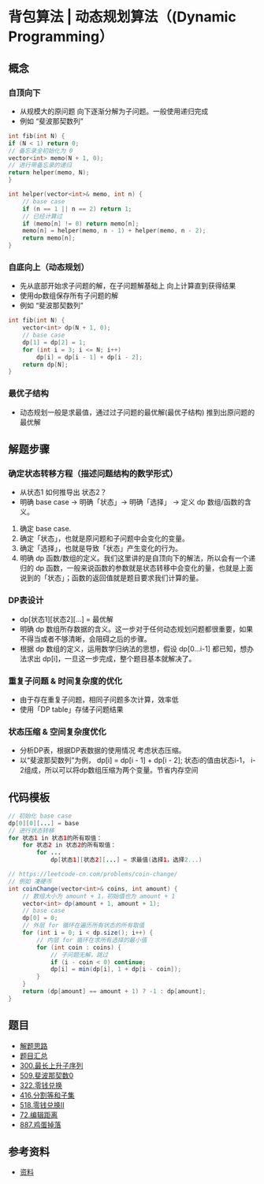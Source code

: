 # 背包算法 | 动态规划算法（(Dynamic Programming）

## 概念

### 自顶向下

* 从规模大的原问题 向下逐渐分解为子问题。一般使用递归完成
* 例如 “斐波那契数列”
  
```c++
int fib(int N) {
if (N < 1) return 0;
// 备忘录全初始化为 0
vector<int> memo(N + 1, 0);
// 进行带备忘录的递归
return helper(memo, N);
}

int helper(vector<int>& memo, int n) {
    // base case
    if (n == 1 || n == 2) return 1;
    // 已经计算过
    if (memo[n] != 0) return memo[n];
    memo[n] = helper(memo, n - 1) + helper(memo, n - 2);
    return memo[n];
}
```

### 自底向上（动态规划）

* 先从底部开始求子问题的解，在子问题解基础上 向上计算直到获得结果
* 使用dp数组保存所有子问题的解
* 例如 “斐波那契数列”

```c++
int fib(int N) {
    vector<int> dp(N + 1, 0);
    // base case
    dp[1] = dp[2] = 1;
    for (int i = 3; i <= N; i++)
        dp[i] = dp[i - 1] + dp[i - 2];
    return dp[N];
}
```

### 最优子结构

* 动态规划一般是求最值，通过过子问题的最优解(最优子结构) 推到出原问题的最优解

## 解题步骤

### 确定状态转移方程（描述问题结构的数学形式）

* 从状态1 如何推导出 状态2？
* 明确 base case -> 明确「状态」-> 明确「选择」 -> 定义 dp 数组/函数的含义。
  
1. 确定 base case.
2. 确定「状态」，也就是原问题和子问题中会变化的变量。
3. 确定「选择」，也就是导致「状态」产生变化的行为。
4. 明确 dp 函数/数组的定义。我们这里讲的是自顶向下的解法，所以会有一个递归的 dp 函数，一般来说函数的参数就是状态转移中会变化的量，也就是上面说到的「状态」；函数的返回值就是题目要求我们计算的量。

### DP表设计

* dp[状态1][状态2][...] = 最优解
* 明确 dp 数组所存数据的含义。这一步对于任何动态规划问题都很重要，如果不得当或者不够清晰，会阻碍之后的步骤。
* 根据 dp 数组的定义，运用数学归纳法的思想，假设 dp[0...i-1] 都已知，想办法求出 dp[i]，一旦这一步完成，整个题目基本就解决了。

### 重复子问题 & 时间复杂度的优化

* 由于存在重复子问题，相同子问题多次计算，效率低
* 使用「DP table」存储子问题结果

### 状态压缩 & 空间复杂度优化

* 分析DP表，根据DP表数据的使用情况 考虑状态压缩。
* 以“斐波那契数列”为例， dp[i] = dp[i - 1] + dp[i - 2];  状态i的值由状态i-1， i-2组成，所以可以将dp数组压缩为两个变量。节省内存空间

## 代码模板

```java
// 初始化 base case
dp[0][0][...] = base
// 进行状态转移
for 状态1 in 状态1的所有取值：
    for 状态2 in 状态2的所有取值：
        for ...
            dp[状态1][状态2][...] = 求最值(选择1，选择2...)

// https://leetcode-cn.com/problems/coin-change/
// 例如 凑硬币
int coinChange(vector<int>& coins, int amount) {
    // 数组大小为 amount + 1，初始值也为 amount + 1
    vector<int> dp(amount + 1, amount + 1);
    // base case
    dp[0] = 0;
    // 外层 for 循环在遍历所有状态的所有取值
    for (int i = 0; i < dp.size(); i++) {
        // 内层 for 循环在求所有选择的最小值
        for (int coin : coins) {
            // 子问题无解，跳过
            if (i - coin < 0) continue;
            dp[i] = min(dp[i], 1 + dp[i - coin]);
        }
    }
    return (dp[amount] == amount + 1) ? -1 : dp[amount];
}
```

## 题目

* [解题思路](https://labuladong.gitbook.io/algo/di-ling-zhang-bi-du-xi-lie/dong-tai-gui-hua-xiang-jie-jin-jie)
* [题目汇总](https://leetcode-cn.com/tag/dynamic-programming/)
* [300.最长上升子序列](https://leetcode-cn.com/problems/longest-increasing-subsequence/)
* [509.斐波那契数0](https://leetcode-cn.com/problems/fibonacci-number/)
* [322.零钱兑换](https://leetcode-cn.com/problems/coin-change/)
* [416.分割等和子集](https://leetcode-cn.com/problems/partition-equal-subset-sum/)
* [518.零钱兑换II](https://leetcode-cn.com/problems/coin-change-2/)
* [72.编辑距离](https://leetcode-cn.com/problems/edit-distance/)
* [887.鸡蛋掉落](https://leetcode-cn.com/problems/super-egg-drop/)

## 参考资料

* [资料](https://labuladong.gitbook.io/algo/dong-tai-gui-hua-xi-lie/dong-tai-gui-hua-xiang-jie-jin-jie)
